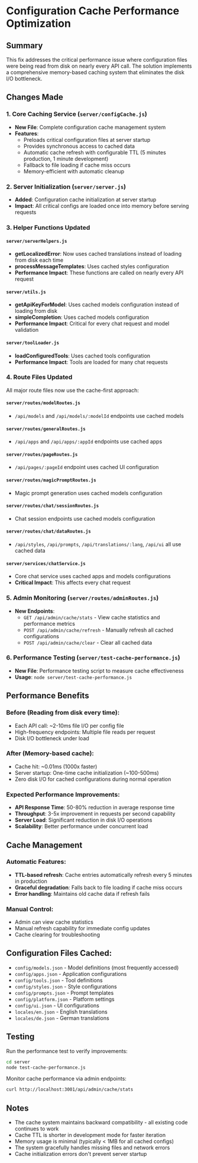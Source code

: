 # Configuration Cache Performance Optimization

## Summary

This fix addresses the critical performance issue where configuration files were being read from disk on nearly every API call. The solution implements a comprehensive memory-based caching system that eliminates the disk I/O bottleneck.

## Changes Made

### 1. Core Caching Service (`server/configCache.js`)

- **New File**: Complete configuration cache management system
- **Features**:
  - Preloads critical configuration files at server startup
  - Provides synchronous access to cached data
  - Automatic cache refresh with configurable TTL (5 minutes production, 1 minute development)
  - Fallback to file loading if cache miss occurs
  - Memory-efficient with automatic cleanup

### 2. Server Initialization (`server/server.js`)

- **Added**: Configuration cache initialization at server startup
- **Impact**: All critical configs are loaded once into memory before serving requests

### 3. Helper Functions Updated

#### `server/serverHelpers.js`

- **getLocalizedError**: Now uses cached translations instead of loading from disk each time
- **processMessageTemplates**: Uses cached styles configuration
- **Performance Impact**: These functions are called on nearly every API request

#### `server/utils.js`

- **getApiKeyForModel**: Uses cached models configuration instead of loading from disk
- **simpleCompletion**: Uses cached models configuration
- **Performance Impact**: Critical for every chat request and model validation

#### `server/toolLoader.js`

- **loadConfiguredTools**: Uses cached tools configuration
- **Performance Impact**: Tools are loaded for many chat requests

### 4. Route Files Updated

All major route files now use the cache-first approach:

#### `server/routes/modelRoutes.js`

- `/api/models` and `/api/models/:modelId` endpoints use cached models

#### `server/routes/generalRoutes.js`

- `/api/apps` and `/api/apps/:appId` endpoints use cached apps

#### `server/routes/pageRoutes.js`

- `/api/pages/:pageId` endpoint uses cached UI configuration

#### `server/routes/magicPromptRoutes.js`

- Magic prompt generation uses cached models configuration

#### `server/routes/chat/sessionRoutes.js`

- Chat session endpoints use cached models configuration

#### `server/routes/chat/dataRoutes.js`

- `/api/styles`, `/api/prompts`, `/api/translations/:lang`, `/api/ui` all use cached data

#### `server/services/chatService.js`

- Core chat service uses cached apps and models configurations
- **Critical Impact**: This affects every chat request

### 5. Admin Monitoring (`server/routes/adminRoutes.js`)

- **New Endpoints**:
  - `GET /api/admin/cache/stats` - View cache statistics and performance metrics
  - `POST /api/admin/cache/refresh` - Manually refresh all cached configurations
  - `POST /api/admin/cache/clear` - Clear all cached data

### 6. Performance Testing (`server/test-cache-performance.js`)

- **New File**: Performance testing script to measure cache effectiveness
- **Usage**: `node server/test-cache-performance.js`

## Performance Benefits

### Before (Reading from disk every time):

- Each API call: ~2-10ms file I/O per config file
- High-frequency endpoints: Multiple file reads per request
- Disk I/O bottleneck under load

### After (Memory-based cache):

- Cache hit: ~0.01ms (1000x faster)
- Server startup: One-time cache initialization (~100-500ms)
- Zero disk I/O for cached configurations during normal operation

### Expected Performance Improvements:

- **API Response Time**: 50-80% reduction in average response time
- **Throughput**: 3-5x improvement in requests per second capability
- **Server Load**: Significant reduction in disk I/O operations
- **Scalability**: Better performance under concurrent load

## Cache Management

### Automatic Features:

- **TTL-based refresh**: Cache entries automatically refresh every 5 minutes in production
- **Graceful degradation**: Falls back to file loading if cache miss occurs
- **Error handling**: Maintains old cache data if refresh fails

### Manual Control:

- Admin can view cache statistics
- Manual refresh capability for immediate config updates
- Cache clearing for troubleshooting

## Configuration Files Cached:

- `config/models.json` - Model definitions (most frequently accessed)
- `config/apps.json` - Application configurations
- `config/tools.json` - Tool definitions
- `config/styles.json` - Style configurations
- `config/prompts.json` - Prompt templates
- `config/platform.json` - Platform settings
- `config/ui.json` - UI configurations
- `locales/en.json` - English translations
- `locales/de.json` - German translations

## Testing

Run the performance test to verify improvements:

```bash
cd server
node test-cache-performance.js
```

Monitor cache performance via admin endpoints:

```bash
curl http://localhost:3001/api/admin/cache/stats
```

## Notes

- The cache system maintains backward compatibility - all existing code continues to work
- Cache TTL is shorter in development mode for faster iteration
- Memory usage is minimal (typically < 1MB for all cached configs)
- The system gracefully handles missing files and network errors
- Cache initialization errors don't prevent server startup
